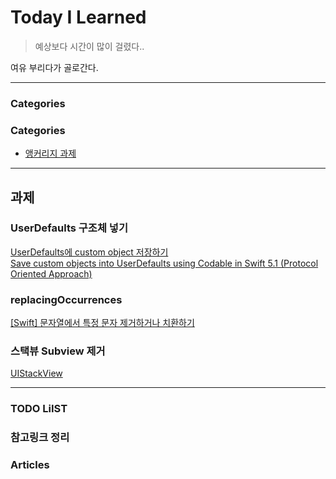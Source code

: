 # Today I Learned
> 예상보다 시간이 많이 걸렸다..

여유 부리다가 골로간다.

---

### Categories
### Categories
- [앵커리지 과제](#과제)

---

## 과제
### UserDefaults 구조체 넣기
[UserDefaults에 custom object 저장하기](https://youjean.tistory.com/34)  
[Save custom objects into UserDefaults using Codable in Swift 5.1 (Protocol Oriented Approach)](https://medium.com/@ankit.bhana19/save-custom-objects-into-userdefaults-using-codable-in-swift-5-1-protocol-oriented-approach-ae36175180d8)

### replacingOccurrences
[[Swift] 문자열에서 특정 문자 제거하거나 치환하기](https://zeunny.tistory.com/45#:~:text=python%20%EC%97%90%EC%84%9C%EB%8A%94%20%EB%AC%B8%EC%9E%90%EC%97%B4%EC%97%90%EC%84%9C%20%ED%8A%B9%EC%A0%95,%ED%95%A8%EC%88%98%EB%A5%BC%20%EC%82%AC%EC%9A%A9%ED%95%98%EB%A9%B4%20%EB%90%9C%EB%8B%A4.)

### 스택뷰 Subview 제거 
[UIStack​View](https://nshipster.com/uistackview/#:~:text=To%20remove%20an%20arranged%20subview,from%20the%20arranged%20subview%20list.)

---

### TODO LiIST


### 참고링크 정리


### Articles